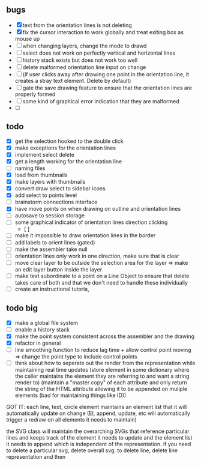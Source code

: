## bugs
- [x] text from the orientation lines is not deleting
- [x] fix the cursor interaction to work globally and treat exiting box as mouse up
- [ ] when changing layers, change the mode to drawd
- [ ] select does not work on perfectly vertical and horizontal lines
- [ ] history stack exists but does not work too well
- [ ] delete malformed orientation line input on change
- [ ] (if user clicks away after drawing one point in the orientation line, it creates a stray text element. Delete by default)
- [ ] gate the save drawing feature to ensure that the orientation lines are properly formed
- [ ] some kind of graphical error indication that they are malformed
- [ ] 
## todo
- [x] get the selection hooked to the double click
- [x] make exceptions for the orientation lines
- [x] implement select delete
- [x] get a length working for the orientation line
- [ ] naming files
- [x] load from thumbnails
- [x] make layers with thumbnails
- [x] convert draw select to sidebar icons
- [x] add select to points level
- [ ] brainstorm connections interface
- [x] have move points on when drawing on outline and orientation lines
- [ ] autosave to session storage
- [ ] some graphical indicator of orientation lines direction clicking
    - [ ] 
- [ ] make it impossible to draw orientation lines in the border 
- [ ] add labels to orient lines (gated)
- [ ] make the assembler take null
- [ ] orientation lines only work in one direction, make sure that is clear 
- [ ] move clear layer to be outside the selection area for the layer => make an edit layer button inside the layer 
- [ ] make text subordinate to a point on a Line Object to ensure that delete takes care of both and that we don't need to handle these individually
- [ ] create an instructional tutoria,
## todo big
- [x] make a global file system
- [ ] enable a history stack
- [x] make the point system consistent across the assembler and the drawing 
- [x] refactor in general
- [ ] line smoothing function to reduce lag time + allow control point moving => change the point type to include control points
- [ ] think about how to seperate out the render from the representation while maintaining real time updates (store element in some dictionary where the caller maintains the element they are referring to and want a string render to) (maintain a "master copy" of each attribute and only return the string of the HTML attribute allowing it to be appended on muliple elements (bad for maintaining things like ID))

GOT IT: each line, text, circle element maintains an element list that it will automatically update on change (EI, append, update, etc will automatically trigger a redraw on all elements it needs to maintain)

the SVG class will maintain the overarching SVGs that reference particular lines and keeps track of the element it needs to update and the 
element list it needs to append which is independent of the representation. 
if you need to delete a particular svg, delete overall svg. to delete line, delete line representation and then 